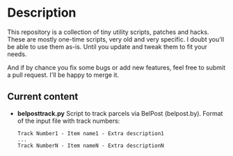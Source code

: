Description
==============

This repository is a collection of tiny utility scripts, patches and hacks.
These are mostly one-time scripts, very old and very specific. I doubt you'll be able to use them as-is. Until you update and tweak them to fit your needs.

And if by chance you fix some bugs or add new features, feel free to submit a pull request. I'll be happy to merge it.

Current content
---------------
*	**belposttrack.py**
	Script to track parcels via BelPost (belpost.by). 
	Format of the input file with track numbers:
	```
	Track Number1 - Item name1 - Extra description1
	...
	Track NumberN - Item nameN - Extra descriptionN	
	```
